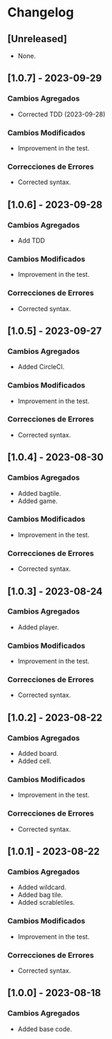 # Changelog

## [Unreleased]
- None.

## [1.0.7] - 2023-09-29
### Cambios Agregados

- Corrected TDD (2023-09-28)

### Cambios Modificados
- Improvement in the test.

### Correcciones de Errores
- Corrected syntax.

## [1.0.6] - 2023-09-28
### Cambios Agregados

- Add TDD 

### Cambios Modificados
- Improvement in the test.

### Correcciones de Errores
- Corrected syntax.

## [1.0.5] - 2023-09-27
### Cambios Agregados

- Added CircleCI.

### Cambios Modificados
- Improvement in the test.

### Correcciones de Errores
- Corrected syntax.

## [1.0.4] - 2023-08-30
### Cambios Agregados

- Added bagtile.
- Added game.

### Cambios Modificados
- Improvement in the test.

### Correcciones de Errores
- Corrected syntax.

## [1.0.3] - 2023-08-24
### Cambios Agregados

- Added player.

### Cambios Modificados
- Improvement in the test.

### Correcciones de Errores
- Corrected syntax.

## [1.0.2] - 2023-08-22
### Cambios Agregados

- Added board.
- Added cell.

### Cambios Modificados
- Improvement in the test.

### Correcciones de Errores
- Corrected syntax.

## [1.0.1] - 2023-08-22
### Cambios Agregados

- Added wildcard.
- Added bag tile.
- Added scrabletiles.

### Cambios Modificados
- Improvement in the test.

### Correcciones de Errores
- Corrected syntax.

## [1.0.0] - 2023-08-18
### Cambios Agregados
- Added base code.

